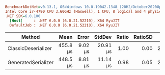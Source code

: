 ``` ini

BenchmarkDotNet=v0.13.1, OS=Windows 10.0.19042.1348 (20H2/October2020Update)
Intel Core i7-4790 CPU 3.60GHz (Haswell), 1 CPU, 8 logical and 4 physical cores
.NET SDK=6.0.100
  [Host]     : .NET 6.0.0 (6.0.21.52210), X64 RyuJIT
  DefaultJob : .NET 6.0.0 (6.0.21.52210), X64 RyuJIT


```
|              Method |     Mean |   Error |   StdDev | Ratio | RatioSD |   Gen 0 |  Gen 1 | Allocated |
|-------------------- |---------:|--------:|---------:|------:|--------:|--------:|-------:|----------:|
| ClassicDeserializer | 455.8 μs | 9.02 μs | 20.91 μs |  1.00 |    0.00 | 28.8086 | 9.2773 |    120 KB |
| GeneratedSerializer | 448.5 μs | 8.81 μs | 11.14 μs |  0.98 |    0.05 | 28.3203 | 8.7891 |    120 KB |
